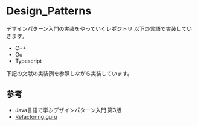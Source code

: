 # Design_Patterns
デザインパターン入門の実装をやっていくレポジトリ
以下の言語で実装していきます。
* C++
* Go
* Typescript

下記の文献の実装例を参照しながら実装しています。
## 参考
* Java言語で学ぶデザインパターン入門 第3版
* [Refactoring.guru](https://refactoring.guru/ja/design-patterns)
